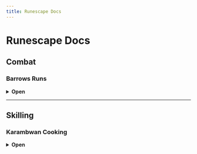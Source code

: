 ```yaml
---
title: Runescape Docs
---
```


# Runescape Docs

## Combat

### Barrows Runs

<details>
<summary><strong>Open</strong></summary>

<br>

### Gear

- Max defend gear (Torag's Platebody etc)  
- Ranged Gear (D'hide, Ava's accumulator, Rune crossbow, bolts)  
- Air Staff, Chaos runes  
- Dramen Staff  
- Ring of Dueling  

### Teleports

- Shades of Mort'ton minigame TP  
- Dramen Staff → Cape → BKR → Boaty  

### Information

**Volgorde**  
1. **Dharok** — Melee Pray — Magic  
2. **Karil** — Ranged Pray — Magic  
   - Als in Catacombs → Door naar Ahrim  
3. **Guthan** — Melee Pray — Magic  
4. **Ahrim** — Mage Pray — Ranged  
   - Rune crossbow + Ranged Gear swap  
5. **Torag** — Melee Pray — Magic  
6. **Verac** — Melee Pray — Magic  

**Catacombs**  
- 2× Skeleton  
- 1× Worm  
- Aim voor 83%

</details>

---

## Skilling

### Karambwan Cooking

<details>
<summary><strong>Open</strong></summary>

<br>

### Gear

- (Spirit) Angler outfit  
- Dramen Staff  
- Ardougne Cape  
- Karambwan Vessel  
- Raw Karambwanji  
- Fish Barrel  

### Teleports

- **Karambwanji** — CKR  
- **Karambwan** — DKP  
- **Banken** — DJR  

### Information

**Karambwanji vangen**  
- Met fishing net naar CKR  

**Karambwan vangen**  
- Met fish barrel naar DKP  
- Banken bij DJR  

</details>
